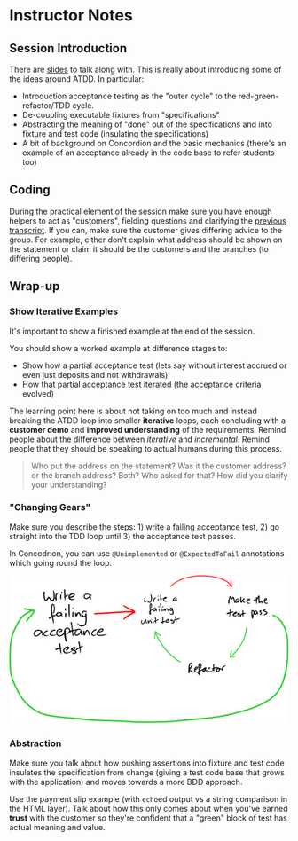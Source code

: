 # Instructor Notes

## Session Introduction

There are [slides](slides.pptx) to talk along with. This is really about introducing some of the ideas around ATDD. In particular:

* Introduction acceptance testing as the "outer cycle" to the red-green-refactor/TDD cycle.
* De-coupling executable fixtures from "specifications"
* Abstracting the meaning of "done" out of the specifications and into fixture and test code (insulating the specifications)
* A bit of background on Concordion and the basic mechanics (there's an example of an acceptance already in the code base to refer students too)


## Coding

During the practical element of the session make sure you have enough helpers to act as "customers", fielding questions and clarifying the [previous transcript](TRANSCRIPT.md). If you can, make sure the customer gives differing advice to the group. For example, either don't explain what address should be shown on the statement or claim it should be the customers and the branches (to differing people).


## Wrap-up

### Show Iterative Examples

It's important to show a finished example at the end of the session.

You should show a worked example at difference stages to:

* Show how a partial acceptance test (lets say without interest accrued or even just deposits and not withdrawals)
* How that partial acceptance test iterated (the acceptance criteria evolved)

The learning point here is about not taking on too much and instead breaking the ATDD loop into smaller **iterative** loops, each concluding with a **customer demo** and **improved understanding** of the requirements. Remind people about the difference between _iterative_ and _incremental_. Remind people that they should be speaking to actual humans during this process.

> Who put the address on the statement? Was it the customer address? or the branch address? Both? Who asked for that? How did you clarify your understanding? 


### "Changing Gears"

Make sure you describe the steps: 1) write a failing acceptance test, 2) go straight into the TDD loop until 3) the acceptance test passes.

In Concodrion, you can use `@Unimplemented` or `@ExpectedToFail` annotations which going round the loop.

![](images/tdd-with-acceptance-tests.svg)


### Abstraction

Make sure you talk about how pushing assertions into fixture and test code insulates the specification from change (giving a test code base that grows with the application) and moves towards a more BDD approach.

Use the payment slip example (with `echo`ed output vs a string comparison in the HTML layer). Talk about how this only comes about when you've earned **trust** with the customer so they're confident that a "green" block of test has actual meaning and value.
